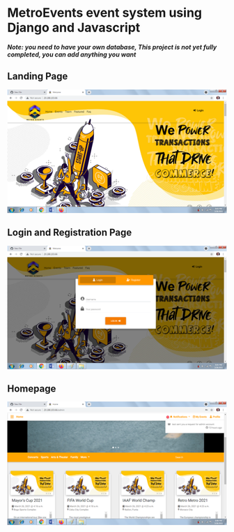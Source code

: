 # MetroEvents event system using Django and Javascript

***Note: you need to have your own database, This project is not yet fully completed, you can add anything you want***

## Landing Page
![alt text](https://raw.githubusercontent.com/kaizerxcx/MetroEvents/main/Landing%20Page.png?token=AQFWOUUZ34TZQZ64JWMYT3LAM4J2Q)

## Login and Registration Page
![alt text](https://raw.githubusercontent.com/kaizerxcx/MetroEvents/main/LoginAndRegistration.png?token=AQFWOUT2K6THKIWTODGI2P3AM4J7M)

## Homepage
![alt text](https://raw.githubusercontent.com/kaizerxcx/MetroEvents/main/Homepage.png?token=AQFWOUVXX4GP3S3ITGNZ2KTAM4KFA)


